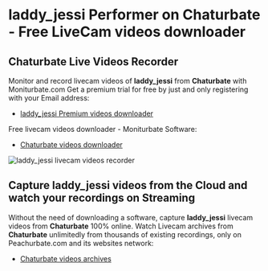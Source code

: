 # laddy_jessi Performer on Chaturbate - Free LiveCam videos downloader

## Chaturbate Live Videos Recorder

Monitor and record livecam videos of **laddy_jessi** from **Chaturbate** with Moniturbate.com
Get a premium trial for free by just and only registering with your Email address:
* [laddy_jessi Premium videos downloader](https://moniturbate.com/request-demo-licence-key.html)

Free livecam videos downloader - Moniturbate Software:
* [Chaturbate videos downloader](https://moniturbate.com/moniturbate-download-software.html)

![laddy_jessi livecam videos recorder](https://peachurnet.com/templates/moniturbate-software.png)


## Capture laddy_jessi videos from the Cloud and watch your recordings on Streaming

Without the need of downloading a software, capture **laddy_jessi** livecam videos from **Chaturbate** 100% online.
Watch Livecam archives from **Chaturbate** unlimitedly from thousands of existing recordings, only on Peachurbate.com and its websites network:
* [Chaturbate videos archives](https://peachurnet.com/)